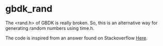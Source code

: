# gbdk_rand
The &lt;rand.h> of GBDK is really broken. So, this is an alternative way for generating random numbers using time.h.

The code is inspired from an answer found on Stackoverflow [Here](https://stackoverflow.com/questions/12897992/random-number-generator-that-doesnt-use-rand-srand-c-functions).
